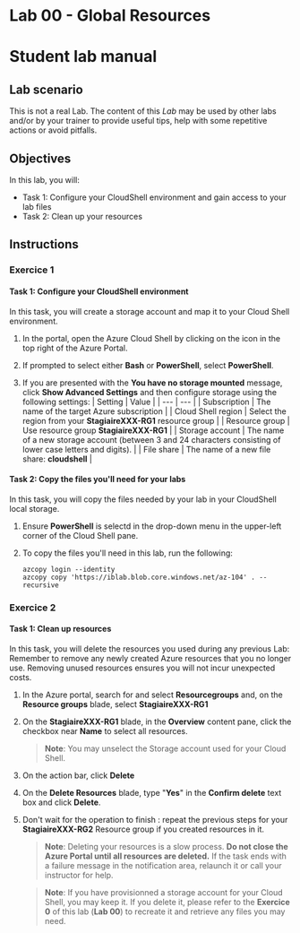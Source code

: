 # Lab 00 - Global Resources

# Student lab manual

## Lab scenario

This is not a real Lab. The content of this *Lab* may be used by other labs and/or by your trainer to provide useful tips, help with some repetitive actions or avoid pitfalls.

## Objectives

In this lab, you will:

+ Task 1: Configure your CloudShell environment and gain access to your lab files
+ Task 2: Clean up your resources

## Instructions

### Exercice 1

#### Task 1: Configure your CloudShell environment

In this task, you will create a storage account and map it to your Cloud Shell environment.

1. In the portal, open the Azure Cloud Shell by clicking on the icon in the top right of the Azure Portal.

1. If prompted to select either **Bash** or **PowerShell**, select **PowerShell**.

1. If you are presented with the **You have no storage mounted** message, click **Show Advanced Settings** and then configure storage using the following settings:
    | Setting | Value |
    | --- | --- |
    | Subscription | The name of the target Azure subscription |
    | Cloud Shell region | Select the region from your **StagiaireXXX-RG1** resource group |
    | Resource group | Use  resource group **StagiaireXXX-RG1** |
    | Storage account | The name of a new storage account (between 3 and 24 characters consisting of lower case letters and digits). |
    | File share | The name of a new file share: **cloudshell** |

#### Task 2: Copy the files you'll need for your labs

In this task, you will copy the files needed by your lab in your CloudShell local storage.

1. Ensure **PowerShell** is selectd  in the drop-down menu in the upper-left corner of the Cloud Shell pane.

1. To copy the files you'll need in this lab, run the following:

   ```pwsh
   azcopy login --identity
   azcopy copy 'https://iblab.blob.core.windows.net/az-104' . --recursive
   ```

### Exercice 2

#### Task 1: Clean up resources

In this task, you will delete the resources you used during any previous Lab: Remember to remove any newly created Azure resources that you no longer use. Removing unused resources ensures you will not incur unexpected costs.

1. In the Azure portal, search for and select **Resourcegroups** and, on the **Resource groups** blade, select **StagiaireXXX-RG1**

1. On the **StagiaireXXX-RG1** blade, in the **Overview** content pane, click the checkbox near **Name** to select all resources.

   >**Note**: You may unselect the Storage account used for your Cloud Shell.
   
1. On the action bar, click **Delete**

1. On the **Delete Resources** blade, type "**Yes**" in the **Confirm delete** text box and click **Delete**.

1. Don't wait for the operation to finish : repeat the previous steps for your **StagiaireXXX-RG2** Resource group if you created resources in it.

   >**Note**: Deleting your resources is a slow process. **Do not close the Azure Portal until all resources are deleted.** If the task ends with a failure message in the notification area, relaunch it or call your instructor for help.
   
   >**Note**: If you have provisionned a storage account for your Cloud Shell, you may keep it. If you delete it, please refer to the **Exercice 0** of this lab (**Lab 00**) to recreate it and retrieve any files you may need.
